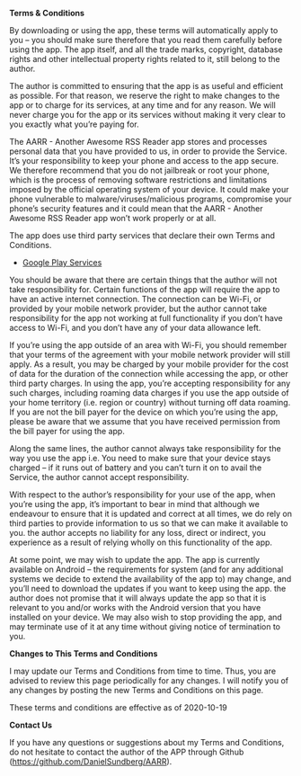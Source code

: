 **Terms & Conditions**

By downloading or using the app, these terms will automatically apply to you – you should make sure therefore that you read them carefully before using the app. The app itself, and all the trade marks, copyright, database rights and other intellectual property rights related to it, still belong to the author.

The author is committed to ensuring that the app is as useful and efficient as possible. For that reason, we reserve the right to make changes to the app or to charge for its services, at any time and for any reason. We will never charge you for the app or its services without making it very clear to you exactly what you’re paying for.

The AARR - Another Awesome RSS Reader app stores and processes personal data that you have provided to us, in order to provide the Service. It’s your responsibility to keep your phone and access to the app secure. We therefore recommend that you do not jailbreak or root your phone, which is the process of removing software restrictions and limitations imposed by the official operating system of your device. It could make your phone vulnerable to malware/viruses/malicious programs, compromise your phone’s security features and it could mean that the AARR - Another Awesome RSS Reader app won’t work properly or at all.

The app does use third party services that declare their own Terms and Conditions.


*   [Google Play Services](https://policies.google.com/terms)

You should be aware that there are certain things that the author will not take responsibility for. Certain functions of the app will require the app to have an active internet connection. The connection can be Wi-Fi, or provided by your mobile network provider, but the author cannot take responsibility for the app not working at full functionality if you don’t have access to Wi-Fi, and you don’t have any of your data allowance left.

If you’re using the app outside of an area with Wi-Fi, you should remember that your terms of the agreement with your mobile network provider will still apply. As a result, you may be charged by your mobile provider for the cost of data for the duration of the connection while accessing the app, or other third party charges. In using the app, you’re accepting responsibility for any such charges, including roaming data charges if you use the app outside of your home territory (i.e. region or country) without turning off data roaming. If you are not the bill payer for the device on which you’re using the app, please be aware that we assume that you have received permission from the bill payer for using the app.

Along the same lines, the author cannot always take responsibility for the way you use the app i.e. You need to make sure that your device stays charged – if it runs out of battery and you can’t turn it on to avail the Service, the author cannot accept responsibility.

With respect to the author’s responsibility for your use of the app, when you’re using the app, it’s important to bear in mind that although we endeavour to ensure that it is updated and correct at all times, we do rely on third parties to provide information to us so that we can make it available to you. the author accepts no liability for any loss, direct or indirect, you experience as a result of relying wholly on this functionality of the app.

At some point, we may wish to update the app. The app is currently available on Android – the requirements for system (and for any additional systems we decide to extend the availability of the app to) may change, and you’ll need to download the updates if you want to keep using the app. the author does not promise that it will always update the app so that it is relevant to you and/or works with the Android version that you have installed on your device. We may also wish to stop providing the app, and may terminate use of it at any time without giving notice of termination to you. 

**Changes to This Terms and Conditions**

I may update our Terms and Conditions from time to time. Thus, you are advised to review this page periodically for any changes. I will notify you of any changes by posting the new Terms and Conditions on this page.

These terms and conditions are effective as of 2020-10-19

**Contact Us**

If you have any questions or suggestions about my Terms and Conditions, do not hesitate to contact the author of the APP through Github (https://github.com/DanielSundberg/AARR).
